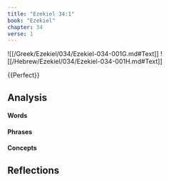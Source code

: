 ```yaml
---
title: "Ezekiel 34:1"
book: "Ezekiel"
chapter: 34
verse: 1
---
```

![[/Greek/Ezekiel/034/Ezekiel-034-001G.md#Text]]
![[/Hebrew/Ezekiel/034/Ezekiel-034-001H.md#Text]]

{{Perfect}}

## Analysis

#### Words

#### Phrases

#### Concepts

## Reflections
